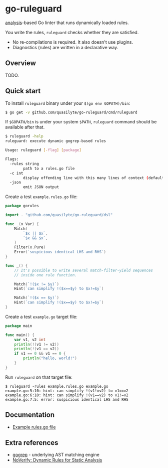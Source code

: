 # go-ruleguard

[analysis](https://godoc.org/golang.org/x/tools/go/analysis)-based Go linter that runs dynamically loaded rules.

You write the rules, `ruleguard` checks whether they are satisfied.

* No re-compilations is required. It also doesn't use plugins.
* Diagnostics (rules) are written in a declarative way.

## Overview

TODO.

## Quick start

To install `ruleguard` binary under your `$(go env GOPATH)/bin`:

```bash
$ go get -v github.com/quasilyte/go-ruleguard/cmd/ruleguard
```

If `$GOPATH/bin` is under your system `$PATH`, `ruleguard` command should be available after that.<br>

```bash
$ ruleguard -help
ruleguard: execute dynamic gogrep-based rules

Usage: ruleguard [-flag] [package]

Flags:
  -rules string
    	path to a rules.go file
  -c int
    	display offending line with this many lines of context (default -1)
  -json
    	emit JSON output
```

Create a test `example.rules.go` file:

```go
package gorules

import . "github.com/quasilyte/go-ruleguard/dsl"

func _(x Var) {
	Match(
		`$x || $x`,
		`$x && $x`,
	)
	Filter(x.Pure)
	Error(`suspicious identical LHS and RHS`)
}

func _() {
	// It's possible to write several match-filter-yield sequences
	// inside one rule function.

	Match(`!($x != $y)`)
	Hint(`can simplify !($x==$y) to $x!=$y`)

	Match(`!($x == $y)`)
	Hint(`can simplify !($x==$y) to $x!=$y`)
}
```

Create a test `example.go` target file:

```go
package main

func main() {
	var v1, v2 int
	println(!(v1 != v2))
	println(!(v1 == v2))
	if v1 == 0 && v1 == 0 {
		println("hello, world!")
	}
}
```

Run `ruleguard` on that target file:

```
$ ruleguard -rules example.rules.go example.go
example.go:5:10: hint: can simplify !(v1!=v2) to v1==v2
example.go:6:10: hint: can simplify !(v1==v2) to v1!=v2
example.go:7:5: error: suspicious identical LHS and RHS
```

## Documentation

* [Example rules.go file](analyzer/testdata/src/gocritic/gocritic.rules.go)

## Extra references

* [gogrep](https://github.com/mvdan/gogrep) - underlying AST matching engine
* [NoVerify: Dynamic Rules for Static Analysis](https://medium.com/@vktech/noverify-dynamic-rules-for-static-analysis-8f42859e9253)
